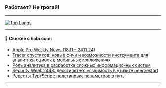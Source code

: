 ### Работает? Не трогай!

---
<!--
#### 🛠️ Technical stack:

![Java](https://img.shields.io/badge/Java-informational?logo=Oracle&style=flat&logoColor=white&color=FF4500)
![Kotlin](https://img.shields.io/badge/Kotlin-informational?logo=Kotlin&style=flat&logoColor=white&color=774D97)
![TS](https://img.shields.io/badge/TypeScript-informational?logo=typeScript&style=flat&logoColor=black&color=017acc)
![Python](https://img.shields.io/badge/Python-informational?logo=Python&style=flat&logoColor=black&color=ffdd54) <br>
![Spring](https://img.shields.io/badge/Spring-informational?logo=Spring&style=flat&logoColor=white&color=6DB33F) 
![SpringBoot](https://img.shields.io/badge/SpringBoot-informational?logo=SpringBoot&style=flat&logoColor=white&color=6DB33F)
![Nest](https://img.shields.io/badge/NestJS-informational?logo=NestJS&style=flat&logoColor=white&color=E0234E) 
![NodeJS](https://img.shields.io/badge/NodeJS-informational?logo=node.js&style=flat&logoColor=white&color=70A760)<br>
![PostgreSQL](https://img.shields.io/badge/PostgreSQL-informational?logo=PostgreSQL&style=flat&logoColor=white&color=DAA520)
![MongoDB](https://img.shields.io/badge/MongoDB-informational?logo=MongoDB&style=flat&logoColor=white&color=870000)
![Apache](https://img.shields.io/badge/Apache-informational?logo=apache&style=flat&logoColor=white&color=f74e28)

___ 
-->

<!--- #### 🛠️ : --->

[![Top Langs](https://github-readme-stats-82jvfl3w3-advtsettinggmailcoms-projects.vercel.app/api/top-langs/?username=zloylis&langs_count=10&hide_title=true&title_color=e6edf3&size_weight=0.5&count_weight=0.5&layout=compact&hide_progress=true&hide_border=true&theme=dracula)](https://github.com/zloylis)

<!---


####  :octocat:&nbsp;&nbsp; Статистика:

![GitHub stats](https://github-readme-stats-u2qms2cxw-advtsettinggmailcoms-projects.vercel.app/api?username=zloylis&show_icons=true&hide_border=true&theme=dracula&title_color=e6edf3&include_all_commits=true&count_private=true&hide_rank=false&hide_title=true&rank_icon=github)
-->
---

#### 💬 Свежее с habr.com:

<!-- BLOG-POST-LIST:START -->
- [Apple Pro Weekly News &lpar;18.11 – 24.11.24&rpar;](https://habr.com/ru/articles/861244/?utm_source=habrahabr&utm_medium=rss&utm_campaign=861244)
- [Tracer спустя год: новые фичи и возможности инструмента для аналитики ошибок в мобильных приложениях](https://habr.com/ru/companies/odnoklassniki/articles/861044/?utm_source=habrahabr&utm_medium=rss&utm_campaign=861044)
- [Роль аналитика в разработке сложных информационных систем](https://habr.com/ru/articles/857606/?utm_source=habrahabr&utm_medium=rss&utm_campaign=857606)
- [Security Week 2448: десятилетняя уязвимость в утилите needrestart](https://habr.com/ru/companies/kaspersky/articles/861020/?utm_source=habrahabr&utm_medium=rss&utm_campaign=861020)
- [Рецепты TypeScript: подстановка параметров в путь](https://habr.com/ru/companies/cloud_ru/articles/860764/?utm_source=habrahabr&utm_medium=rss&utm_campaign=860764)
<!-- BLOG-POST-LIST:END -->

---
